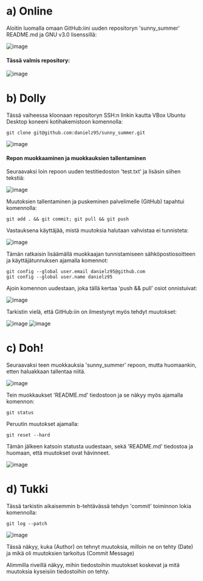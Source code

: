 # a) Online

Aloitin luomalla omaan GitHub:iini uuden repositoryn 'sunny_summer' README.md ja GNU v3.0 lisenssillä:

![image](https://user-images.githubusercontent.com/128583292/232328050-da40f3fb-e971-4f4c-a7e6-a1382937ed99.png)

#### Tässä valmis repository:

![image](https://user-images.githubusercontent.com/128583292/232484057-b321555d-2bd3-4099-98e9-c8c59960e9f8.png)

# b) Dolly

Tässä vaiheessa kloonaan repositoryn SSH:n linkin kautta VBox Ubuntu Desktop koneeni kotihakemistoon komennolla:

    git clone git@github.com:danielz95/sunny_summer.git
    
![image](https://user-images.githubusercontent.com/128583292/232502264-986c85ca-6733-4427-868f-69244f04af88.png)

#### Repon muokkaaminen ja muokkauksien tallentaminen

Seuraavaksi loin repoon uuden testitiedoston 'test.txt' ja lisäsin siihen tekstiä:

![image](https://user-images.githubusercontent.com/128583292/232502596-8a1ba9e5-6af9-4d70-aced-c9d37c85f4c9.png)

Muutoksien tallentaminen ja puskeminen palvelimelle (GitHub) tapahtui komennolla:

    git add . && git commit; git pull && git push 
    
Vastauksena käyttäjää, mistä muutoksia halutaan vahvistaa ei tunnisteta:

![image](https://user-images.githubusercontent.com/128583292/232503900-a1cdacda-1692-45cf-aa8e-e292510ad1b5.png)

Tämän ratkaisin lisäämällä muokkaajan tunnistamiseen sähköpostiosoitteen ja käyttäjätunnuksen ajamalla komennot:

    git config --global user.email danielz95@github.com
    git config --global user.name danielz95

Ajoin komennon uudestaan, joka tällä kertaa 'push && pull' osiot onnistuivat:

![image](https://user-images.githubusercontent.com/128583292/232506836-d94ddd82-c075-4caa-a343-dedc6023b9ea.png)

Tarkistin vielä, että GitHub:iin on ilmestynyt myös tehdyt muutokset:

![image](https://user-images.githubusercontent.com/128583292/232509470-2e03e6e8-d31d-4b31-a2f2-94f88d50f803.png)
![image](https://user-images.githubusercontent.com/128583292/232509608-a56f61c6-7ba5-4337-8be3-408cfd119f4b.png)

# c) Doh!

Seuraavaksi teen muokkauksia 'sunny_summer' repoon, mutta huomaankin, etten haluakkaan tallentaa niitä.

![image](https://user-images.githubusercontent.com/128583292/232512492-448d0a56-c5ff-4ae4-aa8b-8d37d0db0552.png)

Tein muokkaukset 'README.md' tiedostoon ja se näkyy myös ajamalla komennon:

    git status

Peruutin muutokset ajamalla:

    git reset --hard

Tämän jälkeen katsoin statusta uudestaan, sekä 'README.md' tiedostoa ja huomaan, että muutokset ovat hävinneet.

![image](https://user-images.githubusercontent.com/128583292/232514277-c04e3a8e-227d-4d5c-bd57-dbe123846299.png)

# d) Tukki

Tässä tarkistin aikaisemmin b-tehtävässä tehdyn 'commit' toiminnon lokia komennolla:

    git log --patch

![image](https://user-images.githubusercontent.com/128583292/232508043-d06a4060-04a6-4f45-9e46-26f0d24da28d.png)

Tässä näkyy, kuka (Author) on tehnyt muutoksia, milloin ne on tehty (Date) ja mikä oli muutoksien tarkoitus (Commit Message) 

Alimmilla riveillä näkyy, mihin tiedostoihin muutokset koskevat ja mitä muutoksia kyseisiin tiedostoihin on tehty.

